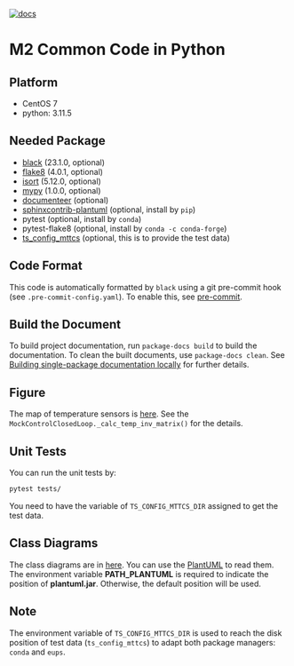 [![docs](https://img.shields.io/badge/docs-ts--m2com.lsst.io-brightgreen)](https://ts-m2com.lsst.io/)

# M2 Common Code in Python

## Platform

- CentOS 7
- python: 3.11.5

## Needed Package

- [black](https://github.com/psf/black) (23.1.0, optional)
- [flake8](https://github.com/PyCQA/flake8) (4.0.1, optional)
- [isort](https://github.com/PyCQA/isort) (5.12.0, optional)
- [mypy](https://github.com/python/mypy) (1.0.0, optional)
- [documenteer](https://github.com/lsst-sqre/documenteer) (optional)
- [sphinxcontrib-plantuml](https://github.com/sphinx-contrib/plantuml/) (optional, install by `pip`)
- pytest (optional, install by `conda`)
- pytest-flake8 (optional, install by `conda -c conda-forge`)
- [ts_config_mttcs](https://github.com/lsst-ts/ts_config_mttcs) (optional, this is to provide the test data)

## Code Format

This code is automatically formatted by `black` using a git pre-commit hook (see `.pre-commit-config.yaml`).
To enable this, see [pre-commit](https://pre-commit.com).

## Build the Document

To build project documentation, run `package-docs build` to build the documentation.
To clean the built documents, use `package-docs clean`.
See [Building single-package documentation locally](https://developer.lsst.io/stack/building-single-package-docs.html) for further details.

## Figure

The map of temperature sensors is [here](doc/figure/temperature_sensor_map.jpg).
See the `MockControlClosedLoop._calc_temp_inv_matrix()` for the details.

## Unit Tests

You can run the unit tests by:

```bash
pytest tests/
```

You need to have the variable of `TS_CONFIG_MTTCS_DIR` assigned to get the test
data.

## Class Diagrams

The class diagrams are in [here](doc/uml).
You can use the [PlantUML](https://plantuml.com) to read them.
The environment variable **PATH_PLANTUML** is required to indicate the position of **plantuml.jar**.
Otherwise, the default position will be used.

## Note

The environment variable of `TS_CONFIG_MTTCS_DIR` is used to reach the disk position of test data (`ts_config_mttcs`) to adapt both package managers: `conda` and `eups`.
